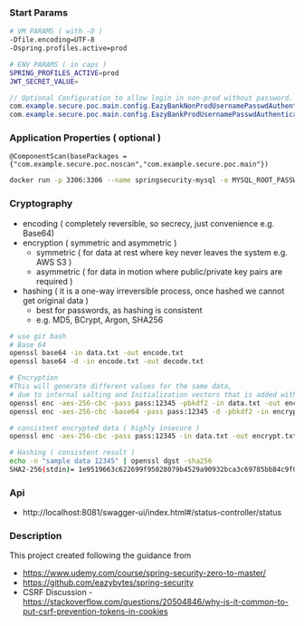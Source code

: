 ### Start Params

``` bash
# VM PARAMS ( with -D )
-Dfile.encoding=UTF-8
-Dspring.profiles.active=prod

# ENV PARAMS ( in caps )
SPRING_PROFILES_ACTIVE=prod
JWT_SECRET_VALUE=

```

```java
// Optional Configuration to allow login in non-prod without password.
com.example.secure.poc.main.config.EazyBankNonProdUsernamePasswdAuthenticationProvider
com.example.secure.poc.main.config.EazyBankProdUsernamePasswdAuthenticationProvider

```

### Application Properties ( optional )
```chatinput
@ComponentScan(basePackages = {"com.example.secure.poc.noscan","com.example.secure.poc.main"}) 

```

``` bash
docker run -p 3306:3306 --name springsecurity-mysql -e MYSQL_ROOT_PASSWORD=root -e MYSQL_DATABASE=eazybank -d mysql
```

### Cryptography
- encoding ( completely reversible, so secrecy, just convenience e.g. Base64)
- encryption ( symmetric and asymmetric )
  - symmetric ( for data at rest where key never leaves the system e.g. AWS S3 )
  - asymmetric ( for data in motion where public/private key pairs are required )
- hashing ( it is a one-way irreversible process, once hashed we cannot get original data )
  - best for passwords, as hashing is consistent
  - e.g. MD5, BCrypt, Argon, SHA256

```bash
# use git bash
# Base 64
openssl base64 -in data.txt -out encode.txt
openssl base64 -d -in encode.txt -out decode.txt

# Encryption
#This will generate different values for the same data, 
# due to internal salting and Initialization vectors that is added with the encrypted data
openssl enc -aes-256-cbc -pass pass:12345 -pbkdf2 -in data.txt -out encrypt.txt -base64
openssl enc -aes-256-cbc -base64 -pass pass:12345 -d -pbkdf2 -in encrypt.txt -out decrypt.txt

# consistent encrypted data ( highly insecure ) 
openssl enc -aes-256-cbc -pass pass:12345 -in data.txt -out encrypt.txt -base64 -iv 00000000000000000000000000000000 -nosalt

# Hashing ( consistent result )
echo -n "sample data 12345" | openssl dgst -sha256
SHA2-256(stdin)= 1e9519663c622699f95028079b4529a90932bca3c69785bb84c9f030a8bec44d

```

### Api
- http://localhost:8081/swagger-ui/index.html#/status-controller/status


### Description
This project created following the guidance from 
- https://www.udemy.com/course/spring-security-zero-to-master/ 
- https://github.com/eazybytes/spring-security
- CSRF Discussion - https://stackoverflow.com/questions/20504846/why-is-it-common-to-put-csrf-prevention-tokens-in-cookies